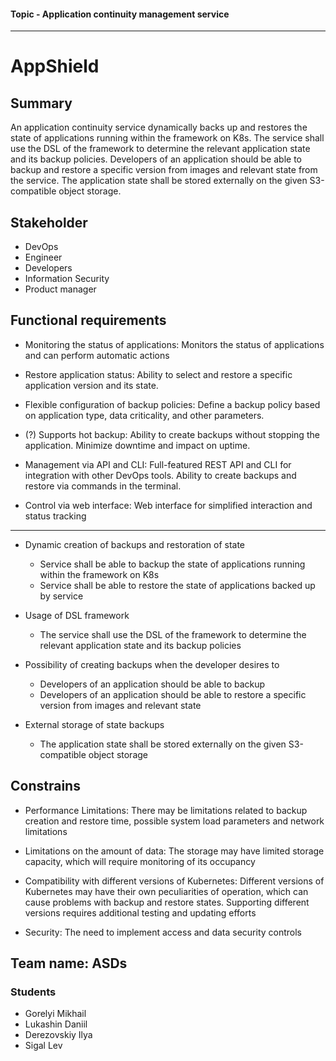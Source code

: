#### Topic - Application continuity management service
--------------

# AppShield

## Summary

An application continuity service dynamically backs up and restores the state of applications running within the framework on K8s. The service shall use the DSL of the framework to determine the relevant application state and its backup policies. Developers of an application should be able to backup and restore a specific version from images and relevant state from the service. The application state shall be stored externally on the given S3-compatible object storage.

## Stakeholder

* DevOps
* Engineer
* Developers
* Information Security
* Product manager

## Functional requirements

* Monitoring the status of applications: Monitors the status of applications and can perform automatic actions

* Restore application status: Ability to select and restore a specific application version and its state.

* Flexible configuration of backup policies: Define a backup policy based on application type, data criticality, and other parameters.

* (?) Supports hot backup: Ability to create backups without stopping the application. Minimize downtime and impact on uptime.

* Management via API and CLI: Full-featured REST API and CLI for integration with other DevOps tools. Ability to create backups and restore via commands in the terminal.

* Control via web interface: Web interface for simplified interaction and status tracking

--------------

* Dynamic creation of backups and restoration of state
  * Service shall be able to backup the state of applications running within the framework on K8s
  * Service shall be able to restore the state of applications backed up by service

* Usage of DSL framework
  * The service shall use the DSL of the framework to determine the relevant application state and its backup policies

* Possibility of creating backups when the developer desires to
  *  Developers of an application should be able to backup
  *  Developers of an application should be able to restore a specific version from images and relevant state

* External storage of state backups
  * The application state shall be stored externally on the given S3-compatible object storage
 
## Constrains

* Performance Limitations: There may be limitations related to backup creation and restore time, possible system load parameters and network limitations

* Limitations on the amount of data: The storage may have limited storage capacity, which will require monitoring of its occupancy

* Compatibility with different versions of Kubernetes: Different versions of Kubernetes may have their own peculiarities of operation, which can cause problems with backup and restore states. Supporting different versions requires additional testing and updating efforts

* Security: The need to implement access and data security controls

## Team name: ASDs

### Students

* Gorelyi Mikhail
* Lukashin Daniil
* Derezovskiy Ilya
* Sigal Lev 
